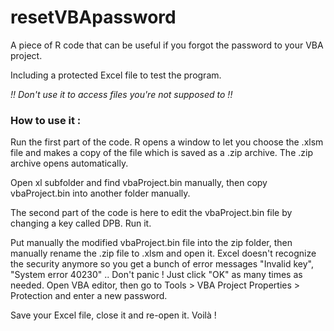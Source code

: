 # resetVBApassword
A piece of R code that can be useful if you forgot the password to your VBA project.

Including a protected Excel file to test the program.

*!! Don't use it to access files you're not supposed to !!*


### How to use it :

Run the first part of the code. R opens a window to let you choose the .xlsm file and makes a copy of the file which is saved as a .zip archive.
The .zip archive opens automatically. 

Open xl subfolder and find vbaProject.bin manually, then copy vbaProject.bin into another folder manually.

The second part of the code is here to edit the vbaProject.bin file by changing a key called DPB. Run it.

Put manually the modified vbaProject.bin file into the zip folder, then manually rename the .zip file to .xlsm and open it. Excel doesn't recognize the security anymore so you get a bunch of error messages "Invalid key", "System error 40230" .. Don't panic ! Just click "OK" as many times as needed.
Open VBA editor, then go to Tools > VBA Project Properties > Protection and enter a new password.

Save your Excel file, close it and re-open it. Voilà !

